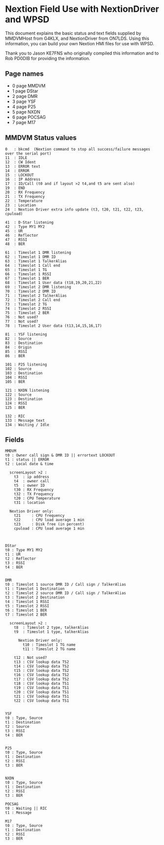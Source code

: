 # Nextion Field Use with NextionDriver and WPSD

This document explains the basic status and text fields supplied by MMDVMHost from G4KLX, and NextionDriver from ON7LDS. Using this information, you can build your own Nextion HMI files for use with WPSD.

Thank you to Jason KE7FNS who originally compiled this information and to Rob PD0DIB for providing the information.

## Page names

* 0 page MMDVM
* 1 page DStar
* 2 page DMR
* 3 page YSF
* 4 page P25 
* 5 page NXDN
* 6 page POCSAG
* 7 page M17

## MMDVM Status values

```
0   : bkcmd  (Nextion command to stop all success/failure messages over the serial port)
11  : IDLE
12  : CW Ident
13  : ERROR text
14  : ERROR
15  : LOCKOUT
16  : IP Address
17  : ID/Call (t0 and if layout >2 t4,and t5 are sent also)
19  : END
20  : RX Frequency
21  : TX Frequency
22  : Temperature
23  : Location
24  : Nextion Driver extra info update (t3, t20, t21, t22, t23, cpuload)

41  : D-Star listening
42  : Type MY1 MY2
45  : UR
46  : Reflector
47  : RSSI
48  : BER

61  : Timeslot 1 DMR listening
62  : Timeslot 1 DMR ID
63  : Timeslot 1 TalkerAlias
64  : Timeslot 1 Call end
65  : Timeslot 1 TG
66  : Timeslot 1 RSSI
67  : Timeslot 1 BER
68  : Timeslot 1 User data (t18,19,20,21,22)
69  : Timeslot 2 DMR listening
70  : Timeslot 2 DMR ID
71  : Timeslot 2 TalkerAlias
72  : Timeslot 2 Call end
73  : Timeslot 2 TG
74  : Timeslot 2 RSSI
75  : Timeslot 2 BER
76  : Not used?
77  : Not used?
78  : Timeslot 2 User data (t13,14,15,16,17)

81  : YSF listening
82  : Source
83  : Destination
84  : Origin
85  : RSSI
86  : BER

101 : P25 listening
102 : Source
103 : Destination
104 : RSSI
105 : BER

121 : NXDN listening
122 : Source
123 : Destination
124 : RSSI
125 : BER

132 : RIC
133 : Message text
134 : Waiting / Idle
```

## Fields

```
MMDVM
t0 : Owner call sign & DMR ID || errortext LOCKOUT
t1 : status || ERROR
t2 : Local date & time

  screenLayout >2 :
    t3  : ip address
    t4  : owner call
    t5  : owner ID
    t30 : RX Frequency
    t32 : TX Frequency
    t20 : CPU Temperature
    t31 : location

  Nextion Driver only:
    t21     : CPU frequency
    t22     : CPU load average 1 min
    t23     : Disk free (in percent)
    cpuload : CPU load average 1 min



DStar
t0 : Type MY1 MY2
t1 : UR
t2 : Reflector
t3 : RSSI
t4 : BER


DMR
t0 : Timeslot 1 source DMR ID / Call sign / TalkerAlias
t1 : Timeslot 1 Destination
t2 : Timeslot 2 source DMR ID / Call sign / TalkerAlias
t3 : Timeslot 2 Destination
t4 : Timeslot 1 RSSI
t5 : Timeslot 2 RSSI
t6 : Timeslot 1 BER
t7 : Timeslot 2 BER

  screenLayout >2 :
    t8  : Timeslot 2 type, talkerAlias
    t9  : Timeslot 1 type, talkerAlias

      Nextion Driver only:
        t10 : Timeslot 1 TG name
        t11 : Timeslot 2 TG name

    t12 : Not used?
    t13 : CSV lookup data TS2
    t14 : CSV lookup data TS2
    t15 : CSV lookup data TS2
    t16 : CSV lookup data TS2
    t17 : CSV lookup data TS2
    t18 : CSV lookup data TS1
    t19 : CSV lookup data TS1
    t20 : CSV lookup data TS1
    t21 : CSV lookup data TS1
    t22 : CSV lookup data TS1


YSF
t0 : Type, Source
t1 : Destination
t2 : Source
t3 : RSSI
t4 : BER


P25
t0 : Type, Source
t1 : Destination
t2 : RSSI
t3 : BER


NXDN
t0 : Type, Source
t1 : Destination
t2 : RSSI
t3 : BER

POCSAG
t0 : Waiting || RIC
t1 : Message

M17
t0 : Type, Source
t1 : Destination
t2 : RSSI
t3 : BER
```